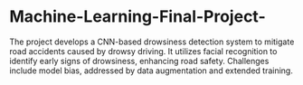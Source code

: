 # Machine-Learning-Final-Project-
The project develops a CNN-based drowsiness detection system to mitigate road accidents caused by drowsy driving. It utilizes facial recognition to identify early signs of drowsiness, enhancing road safety. Challenges include model bias, addressed by data augmentation and extended training.

